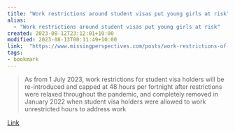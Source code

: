 ```yaml
---
title: "Work restrictions around student visas put young girls at risk"
alias:
  - "Work restrictions around student visas put young girls at risk"
created: 2023-08-12T23:12:01+10:00
modified: 2023-08-13T00:11:49+10:00
link:  "https://www.missingperspectives.com/posts/work-restrictions-of-student-visas-put-young-girls-at-risk/"
tags:
- bookmark
---
```


> As from 1 July 2023, work restrictions for student visa holders will be re-introduced and capped at 48 hours per fortnight after restrictions were relaxed throughout the pandemic, and completely removed in January 2022 when student visa holders were allowed to work unrestricted hours to address work

[Link](https://www.missingperspectives.com/posts/work-restrictions-of-student-visas-put-young-girls-at-risk/)

